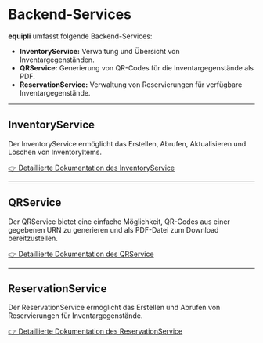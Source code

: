 # Backend-Services

**equipli** umfasst folgende Backend-Services:

- **InventoryService:** Verwaltung und Übersicht von Inventargegenständen.
- **QRService:** Generierung von QR-Codes für die Inventargegenstände als PDF.
- **ReservationService:** Verwaltung von Reservierungen für verfügbare Inventargegenstände.

---

## InventoryService
Der InventoryService ermöglicht das Erstellen, Abrufen, Aktualisieren und Löschen von InventoryItems.

[👉 Detaillierte Dokumentation des InventoryService](./inventoryservice/README.md)

---

## QRService
Der QRService bietet eine einfache Möglichkeit, QR-Codes aus einer gegebenen URN zu generieren und als PDF-Datei zum Download bereitzustellen.

[👉 Detaillierte Dokumentation des QRService](./qrservice/README.md)

---

## ReservationService
Der ReservationService ermöglicht das Erstellen und Abrufen von Reservierungen für Inventargegenstände.

[👉 Detaillierte Dokumentation des ReservationService](./reservationservice/README.md)
